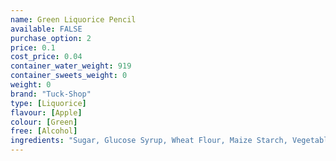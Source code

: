 ```yaml
---
name: Green Liquorice Pencil
available: FALSE
purchase_option: 2
price: 0.1
cost_price: 0.04
container_water_weight: 919
container_sweets_weight: 0
weight: 0
brand: "Tuck-Shop"
type: [Liquorice]
flavour: [Apple]
colour: [Green]
free: [Alcohol]
ingredients: "Sugar, Glucose Syrup, Wheat Flour, Maize Starch, Vegetable Fat, Invert Sugar Syrup, Stabiliser (Glycerol), Citric Acid, Potato Starch, Malic Acid, Gelling Agent (Gelatine), Flavouring, Emulsifier (Mono- and Di-Glycerides of Fatty Acids), Glazing Agents (Vegetable Oil, Mono- and Di-Glycerides of Fatty Acids, Vegetable Fat), Fruit & Vegetable Concentrates (Lemon, Safflower Oil), Colours (Curcumin, Copper Chlorophyllin Complex) Natural Flavourings, Colour (Cochineal)"
---
```

